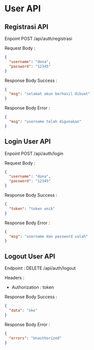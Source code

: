 # User API

## Registrasi API

Enpoint POST /api/auth/registrasi

Request Body :

```json
{
  "username": "dona",
  "password": "12345"
}
```

Response Body Success :

```json
{
  "msg": "selamat akun berhasil dibuat"
}
```

Response Body Error :

```json
{
  "msg": "username telah digunakan"
}
```

## Login User API

Enpoint POST /api/auth/login

Request Body :

```json
{
  "username": "dona",
  "password": "12345"
}
```

Response Body Success :

```json
{
  "token": "token unik"
}
```

Response Body Error :

```json
{
  "msg": "username dan password salah"
}
```

## Logout User API

Endpoint : DELETE /api/auth/logout

Headers :

- Authorization : token

Response Body Success :

```json
{
  "data": "oke"
}
```

Response Body Error :

```json
{
  "errors": "Unauthorized"
}
```
